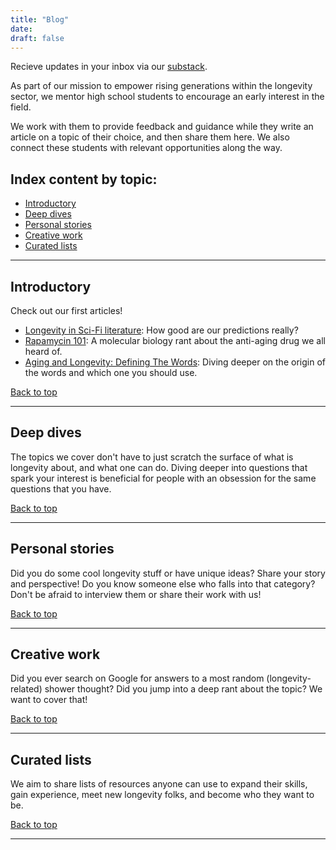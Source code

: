 ```yaml
---
title: "Blog"
date: 
draft: false
---
```


Recieve updates in your inbox via our [substack](https://longevityxplorer.substack.com/). 

As part of our mission to empower rising generations within the longevity sector, we mentor high school students to encourage an early interest in the field. 

We work with them to provide feedback and guidance while they write an article on a topic of their choice, and then share them here. We also connect these students with relevant opportunities along the way. 

## Index content by topic: 
- [Introductory](#introductory)
- [Deep dives](#deep-dives)
- [Personal stories](#personal-stories)
- [Creative work](#creative-work)
- [Curated lists](#curated-lists)

---

## Introductory
Check out our first articles!

- [Longevity in Sci-Fi literature](https://longevityxplorer.substack.com/p/longevity-in-sci-fi-literature): How good are our predictions really?
- [Rapamycin 101](https://longevityxplorer.substack.com/p/rapamycin-101): A molecular biology rant about the anti-aging drug we all heard of.
- [Aging and Longevity: Defining The Words](https://longevityxplorer.substack.com/p/aging-and-longevity-defining-the): Diving deeper on the origin of the words and which one you should use.

[Back to top](#index-content-by-topic)

---

## Deep dives
The topics we cover don't have to just scratch the surface of what is longevity about, and what one can do. 
Diving deeper into questions that spark your interest is beneficial for people with an obsession for the same questions that you have.

[Back to top](#index-content-by-topic)

---

## Personal stories
Did you do some cool longevity stuff or have unique ideas? Share your story and perspective!
Do you know someone else who falls into that category? Don't be afraid to interview them or share their work with us!

[Back to top](#index-content-by-topic)

---

## Creative work
Did you ever search on Google for answers to a most random (longevity-related) shower thought? Did you jump into a deep rant about the topic? We want to cover that!

[Back to top](#index-content-by-topic)

---

## Curated lists
We aim to share lists of resources anyone can use to expand their skills, gain experience, meet new longevity folks, and become who they want to be.
  
    
[Back to top](#index-content-by-topic)

---

